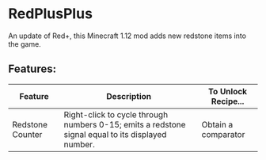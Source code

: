 # RedPlusPlus
An update of Red+, this Minecraft 1.12 mod adds new redstone items into the game.

## Features:
| Feature  | Description | To Unlock Recipe... |
| ------------- | ------------- | ------------- |
| Redstone Counter | Right-click to cycle through numbers 0-15; emits a redstone signal equal to its displayed number. | Obtain a comparator |